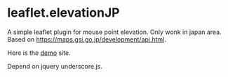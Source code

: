 # leaflet.elevationJP

A simple leaflet plugin for mouse point elevation.
Only wonk in japan area.
Based on https://maps.gsi.go.jp/development/api.html.

Here is the [demo](https://sengine.xyz/static/ElevitionJP/demo.html) site.

Depend on jquery underscore.js.

